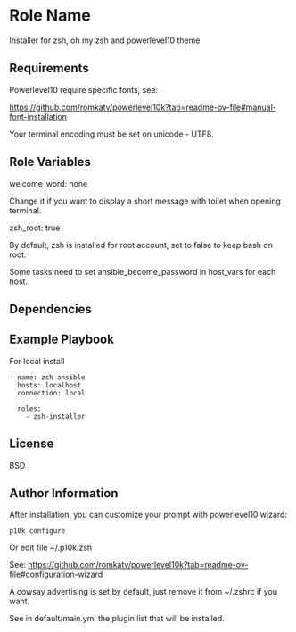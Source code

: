 Role Name
=========

Installer for zsh, oh my zsh and powerlevel10 theme

Requirements
------------

Powerlevel10 require specific fonts, see:

<https://github.com/romkatv/powerlevel10k?tab=readme-ov-file#manual-font-installation>

Your terminal encoding must be set on unicode - UTF8.

Role Variables
--------------

welcome_word: none

Change it if you want to display a short message with toilet when opening terminal.

zsh_root: true

By default, zsh is installed for root account, set to false to keep bash on root.

Some tasks need to set ansible_become_password in host_vars for each host.

Dependencies
------------

Example Playbook
----------------

For local install

    - name: zsh ansible
      hosts: localhost
      connection: local
 
      roles:
        - zsh-installer

License
-------

BSD

Author Information
------------------

After installation, you can customize your prompt with powerlevel10 wizard:

`p10k configure`

Or edit file ~/.p10k.zsh

See: <https://github.com/romkatv/powerlevel10k?tab=readme-ov-file#configuration-wizard>

A cowsay advertising is set by default, just remove it from ~/.zshrc if you want.

See in default/main.yml the plugin list that will be installed.
